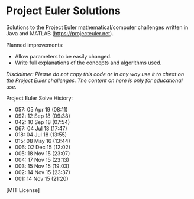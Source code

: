 # Project Euler Solutions
Solutions to the Project Euler mathematical/computer challenges written in Java and MATLAB (https://projecteuler.net). 

Planned improvements:
  - Allow parameters to be easily changed.
  - Write full explanations of the concepts and algorithms used.

*Disclaimer: Please do not copy this code or in any way use it to cheat on the Project Euler challenges. The content on here is only for educational use.*

Project Euler Solve History:
  - 057: 05 Apr 19 (08:11)
  - 092: 12 Sep 18 (09:38)
  - 042: 10 Sep 18 (07:54)
  - 067: 04 Jul 18 (17:47)
  - 018: 04 Jul 18 (13:55)
  - 015: 08 May 16 (13:44)
  - 006: 02 Dec 15 (12:02)
  - 005: 18 Nov 15 (23:07)
  - 004: 17 Nov 15 (23:13) 
  - 003: 15 Nov 15 (19:03)
  - 002: 14 Nov 15 (23:37)
  - 001: 14 Nov 15 (21:20)

[MIT License]
